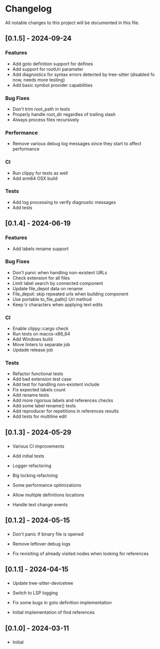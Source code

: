 # Changelog

All notable changes to this project will be documented in this file.

## [0.1.5] - 2024-09-24

### Features

- Add goto definition support for defines
- Add support for rootUri parameter
- Add diagnostics for syntax errors detected by tree-sitter (disabled fo now, needs more testing)
- Add basic symbol provider capabilities

### Bug Fixes

- Don't trim root_path in tests
- Properly handle root_dir regardles of trailing slash
- Always process files recursively

### Performance

- Remove various debug log messages since they start to affect performance

### CI

- Run clippy for tests as well
- Add arm64 OSX build

### Tests

- Add log processing to verify diagnostic messages
- Add tests

## [0.1.4] - 2024-06-19

### Features

- Add labels rename support

### Bug Fixes

- Don't panic when handling non-existent URLs
- Check extension for all files
- Limit label search by connected component
- Update file_depot data on rename
- File_depot: skip repeated urls when building component
- Use portable to_file_path() Url method
- Keep \r characters when applying text edits

### CI

- Enable clippy::cargo check
- Run tests on macos-x86_64
- Add Windows build
- Move linters to separate job
- Updade release job

### Tests

- Refactor functional tests
- Add bad extension test case
- Add test for handling non-existent include
- Fix expected labels count
- Add rename tests
- Add more rigorous labels and references checks
- Add some label rename() tests
- Add reproducer for repetitions in references results
- Add tests for multiline edit

## [0.1.3] - 2024-05-29

### 

- Various CI improvements

- Add initial tests

- Logger refactoring

- Big locking refactoing

- Some performance optimizations

- Allow multiple definitions locations

- Handle text change events


## [0.1.2] - 2024-05-15

### 

- Don't panic if binary file is opened

- Remove leftover debug logs

- Fix revisiting of already visited nodes when looking for references


## [0.1.1] - 2024-04-15

### 

- Update tree-sitter-devicetree

- Switch to LSP logging

- Fix some bugs in goto definition implementation

- Initial implementation of find references


## [0.1.0] - 2024-03-11

### 

- Initial
